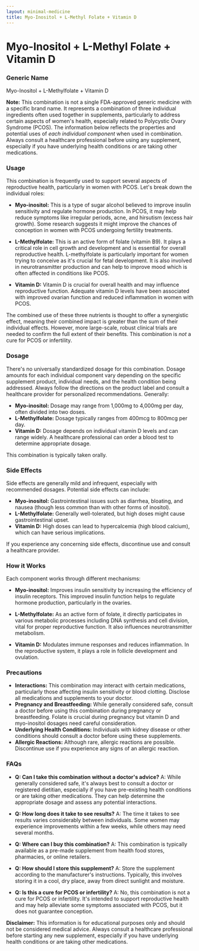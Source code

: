 ```yaml
---
layout: minimal-medicine
title: Myo-Inositol + L-Methyl Folate + Vitamin D
---
```


# Myo-Inositol + L-Methyl Folate + Vitamin D
### Generic Name
Myo-Inositol + L-Methylfolate + Vitamin D

**Note:**  This combination is not a single FDA-approved generic medicine with a specific brand name.  It represents a combination of three individual ingredients often used together in supplements, particularly to address certain aspects of women's health, especially related to Polycystic Ovary Syndrome (PCOS).  The information below reflects the properties and potential uses of *each individual component* when used in combination.  Always consult a healthcare professional before using any supplement, especially if you have underlying health conditions or are taking other medications.

### Usage

This combination is frequently used to support several aspects of reproductive health, particularly in women with PCOS.  Let's break down the individual roles:

* **Myo-inositol:** This is a type of sugar alcohol believed to improve insulin sensitivity and regulate hormone production.  In PCOS, it may help reduce symptoms like irregular periods, acne, and hirsutism (excess hair growth).  Some research suggests it might improve the chances of conception in women with PCOS undergoing fertility treatments.

* **L-Methylfolate:** This is an active form of folate (vitamin B9).  It plays a critical role in cell growth and development and is essential for overall reproductive health.  L-methylfolate is particularly important for women trying to conceive as it's crucial for fetal development. It is also involved in neurotransmitter production and can help to improve mood which is often affected in conditions like PCOS.

* **Vitamin D:**  Vitamin D is crucial for overall health and may influence reproductive function.  Adequate vitamin D levels have been associated with improved ovarian function and reduced inflammation in women with PCOS.


The combined use of these three nutrients is thought to offer a synergistic effect, meaning their combined impact is greater than the sum of their individual effects.  However, more large-scale, robust clinical trials are needed to confirm the full extent of their benefits.  This combination is *not* a cure for PCOS or infertility.

### Dosage

There's no universally standardized dosage for this combination.  Dosage amounts for each individual component vary depending on the specific supplement product, individual needs, and the health condition being addressed.  Always follow the directions on the product label and consult a healthcare provider for personalized recommendations.  Generally:

* **Myo-inositol:**  Dosage may range from 1,000mg to 4,000mg per day, often divided into two doses.
* **L-Methylfolate:** Dosage typically ranges from 400mcg to 800mcg per day.
* **Vitamin D:** Dosage depends on individual vitamin D levels and can range widely.  A healthcare professional can order a blood test to determine appropriate dosage.


This combination is typically taken orally.


### Side Effects

Side effects are generally mild and infrequent, especially with recommended dosages.  Potential side effects can include:

* **Myo-inositol:** Gastrointestinal issues such as diarrhea, bloating, and nausea (though less common than with other forms of inositol).
* **L-Methylfolate:** Generally well-tolerated, but high doses might cause gastrointestinal upset.
* **Vitamin D:**  High doses can lead to hypercalcemia (high blood calcium), which can have serious implications.


If you experience any concerning side effects, discontinue use and consult a healthcare provider.


### How it Works

Each component works through different mechanisms:

* **Myo-inositol:** Improves insulin sensitivity by increasing the efficiency of insulin receptors. This improved insulin function helps to regulate hormone production, particularly in the ovaries.

* **L-Methylfolate:**  As an active form of folate, it directly participates in various metabolic processes including DNA synthesis and cell division, vital for proper reproductive function. It also influences neurotransmitter metabolism.

* **Vitamin D:**  Modulates immune responses and reduces inflammation. In the reproductive system, it plays a role in follicle development and ovulation.



### Precautions

* **Interactions:**  This combination may interact with certain medications, particularly those affecting insulin sensitivity or blood clotting.  Disclose all medications and supplements to your doctor.
* **Pregnancy and Breastfeeding:** While generally considered safe, consult a doctor before using this combination during pregnancy or breastfeeding.  Folate is crucial during pregnancy but vitamin D and myo-inositol dosages need careful consideration.
* **Underlying Health Conditions:**  Individuals with kidney disease or other conditions should consult a doctor before using these supplements.
* **Allergic Reactions:**  Although rare, allergic reactions are possible.  Discontinue use if you experience any signs of an allergic reaction.



### FAQs

* **Q: Can I take this combination without a doctor's advice?**  A: While generally considered safe, it's always best to consult a doctor or registered dietitian, especially if you have pre-existing health conditions or are taking other medications.  They can help determine the appropriate dosage and assess any potential interactions.

* **Q: How long does it take to see results?** A: The time it takes to see results varies considerably between individuals. Some women may experience improvements within a few weeks, while others may need several months.

* **Q: Where can I buy this combination?** A:  This combination is typically available as a pre-made supplement from health food stores, pharmacies, or online retailers.

* **Q: How should I store this supplement?** A: Store the supplement according to the manufacturer's instructions. Typically, this involves storing it in a cool, dry place, away from direct sunlight and moisture.

* **Q: Is this a cure for PCOS or infertility?** A: No, this combination is not a cure for PCOS or infertility. It's intended to support reproductive health and may help alleviate some symptoms associated with PCOS, but it does not guarantee conception.

**Disclaimer:** This information is for educational purposes only and should not be considered medical advice.  Always consult a healthcare professional before starting any new supplement, especially if you have underlying health conditions or are taking other medications.

